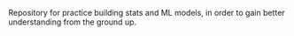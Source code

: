 Repository for practice building stats and ML models, in order to gain better understanding from the ground up.
